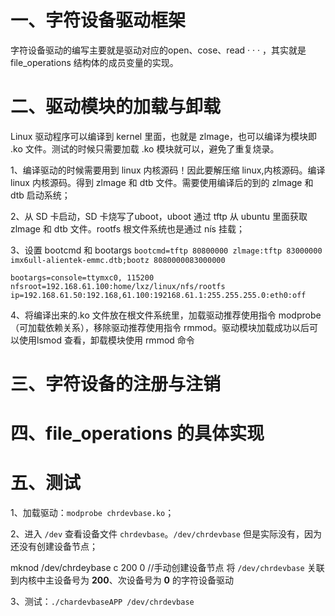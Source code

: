 # 一、字符设备驱动框架
字符设备驱动的编写主要就是驱动对应的open、cose、read · · · ，其实就是file_operations 结构体的成员变量的实现。

# 二、驱动模块的加载与卸载
Linux 驱动程序可以编译到 kernel 里面，也就是 zlmage，也可以编译为模块即 .ko 文件。测试的时候只需要加载 .ko 模块就可以，避免了重复烧录。

1、编译驱动的时候需要用到 linux 内核源码！因此要解压缩 linux,内核源码。编译 linux 内核源码。得到 zlmage 和 dtb 文件。需要使用编译后的到的 zlmage 和 dtb 启动系统；

2、从 SD 卡启动，SD 卡烧写了uboot，uboot 通过 tftp 从 ubuntu 里面获取 zlmage 和 dtb 文件。rootfs 根文件系统也是通过 nís 挂载；

3、设置 bootcmd 和 bootargs 
`bootcmd=tftp 80800000 zlmage:tftp 83000000 imx6ull-alientek-emmc.dtb;bootz 8080000083000000`

`bootargs=console=ttymxc0, 115200 nfsroot=192.168.61.100:home/lxz/linux/nfs/rootfs ip=192.168.61.50:192.168,61.100:192168.61.1:255.255.255.0:eth0:off`
 
 4、将编译出来的.ko 文件放在根文件系统里，加载驱动推荐使用指令 modprobe（可加载依赖关系），移除驱动推荐使用指令 rmmod。驱动模块加载成功以后可以使用lsmod 查看，卸载模块使用 rmmod 命令
 
# 三、字符设备的注册与注销



# 四、file_operations 的具体实现


# 五、测试
1、加载驱动：`modprobe chrdevbase.ko`；

2、进入 `/dev` 查看设备文件 `chrdevbase`。`/dev/chrdevbase`
但是实际没有，因为还没有创建设备节点；

mknod /dev/chrdeybase c 200 0  //手动创建设备节点
将 `/dev/chrdevbase` 关联到内核中主设备号为 **200**、次设备号为 **0** 的字符设备驱动

3、测试：`./chardevbaseAPP /dev/chrdevbase`
<!--stackedit_data:
eyJoaXN0b3J5IjpbMTU5NDU0MTk2NCwtMTQzNTY1MjU0NywtMT
I0NjExODg1MCwtNjUxOTAzODg4LDQ3NzU3NDQwOCwtMTM0NzQ2
MTUyMCwtMjA4ODc0NjYxMl19
-->